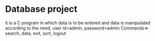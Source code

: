 # Database project
it is a C program in which data is to be entered and data is manipulated according to the need, user id=admin, password=admin
Commands=> search, data, exit, sort, logout 
